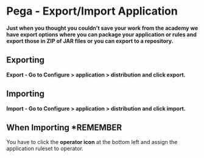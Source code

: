 # Pega - Export/Import Application

**Just when you thought you couldn’t save your work from the academy we have export options where you can package your application or rules and export those in ZIP of JAR files or you can export to a repository.**

## Exporting

**Export - Go to Configure > application > distribution and click export.**

## Importing

**Import - Go to Configure > application > distribution and click import.**

## When Importing *REMEMBER

You have to click the **operator icon** at the bottom left and assign the application ruleset to operator.
